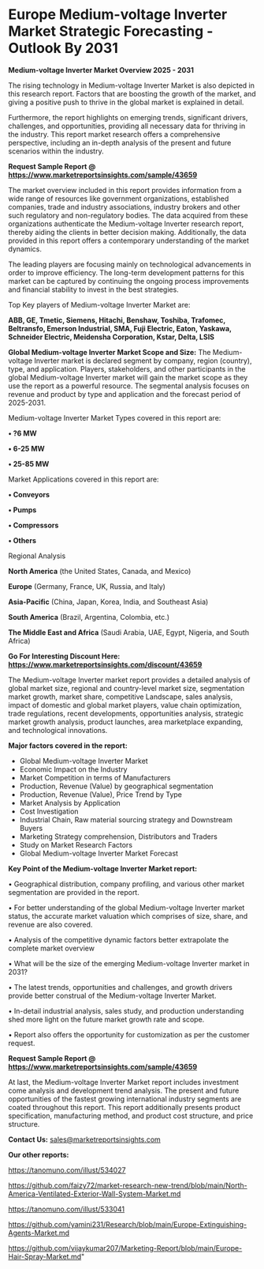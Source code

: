 # Europe Medium-voltage Inverter Market Strategic Forecasting - Outlook By 2031

<Strong> Medium-voltage Inverter Market Overview 2025 - 2031</strong>

The rising technology in Medium-voltage Inverter Market is also depicted in this research report. Factors that are boosting the growth of the market, and giving a positive push to thrive in the global market is explained in detail.

Furthermore, the report highlights on emerging trends, significant drivers, challenges, and opportunities, providing all necessary data for thriving in the industry. This report market research offers a comprehensive perspective, including an in-depth analysis of the present and future scenarios within the industry.

<strong>Request Sample Report @ <a href=https://www.marketreportsinsights.com/sample/43659>https://www.marketreportsinsights.com/sample/43659</a></strong>

The market overview included in this report provides information from a wide range of resources like government organizations, established companies, trade and industry associations, industry brokers and other such regulatory and non-regulatory bodies. The data acquired from these organizations authenticate the Medium-voltage Inverter research report, thereby aiding the clients in better decision making. Additionally, the data provided in this report offers a contemporary understanding of the market dynamics.

The leading players are focusing mainly on technological advancements in order to improve efficiency. The long-term development patterns for this market can be captured by continuing the ongoing process improvements and financial stability to invest in the best strategies.

Top Key players of Medium-voltage Inverter Market are:

<strong>ABB, GE, Tmetic, Siemens, Hitachi, Benshaw, Toshiba, Trafomec, Beltransfo, Emerson Industrial, SMA, Fuji Electric, Eaton, Yaskawa, Schneider Electric, Meidensha Corporation, Kstar, Delta, LSIS</strong>

<strong><b>Global Medium-voltage Inverter Market Scope and Size:</b></strong>
The Medium-voltage Inverter market is declared segment by company, region (country), type, and application. Players, stakeholders, and other participants in the global Medium-voltage Inverter market will gain the market scope as they use the report as a powerful resource. The segmental analysis focuses on revenue and product by type and application and the forecast period of 2025-2031.

Medium-voltage Inverter Market Types covered in this report are:

<strong>•  ?6 MW

•  6-25 MW

•  25-85 MW</strong>

Market Applications covered in this report are:

<strong>•  Conveyors

•  Pumps

•  Compressors

•  Others</strong> 

Regional Analysis

<strong>North America</strong> (the United States, Canada, and Mexico)

<strong>Europe</strong> (Germany, France, UK, Russia, and Italy)

<strong>Asia-Pacific</strong> (China, Japan, Korea, India, and Southeast Asia)

<strong>South America</strong> (Brazil, Argentina, Colombia, etc.)

<strong>The Middle East and Africa</strong> (Saudi Arabia, UAE, Egypt, Nigeria, and South Africa)

<strong>Go For Interesting Discount Here: <a href=https://www.marketreportsinsights.com/discount/43659>https://www.marketreportsinsights.com/discount/43659</a></strong>

The Medium-voltage Inverter market report provides a detailed analysis of global market size, regional and country-level market size, segmentation market growth, market share, competitive Landscape, sales analysis, impact of domestic and global market players, value chain optimization, trade regulations, recent developments, opportunities analysis, strategic market growth analysis, product launches, area marketplace expanding, and technological innovations.

<strong><b>Major factors covered in the report:</b></strong>
<ul>
  <li>Global Medium-voltage Inverter Market </li>
  <li>Economic Impact on the Industry</li>
  <li>Market Competition in terms of Manufacturers</li>
  <li>Production, Revenue (Value) by geographical segmentation</li>
  <li>Production, Revenue (Value), Price Trend by Type</li>
  <li>Market Analysis by Application</li>
  <li>Cost Investigation</li>
  <li>Industrial Chain, Raw material sourcing strategy and Downstream Buyers</li>
  <li>Marketing Strategy comprehension, Distributors and Traders</li>
  <li>Study on Market Research Factors</li>
  <li>Global Medium-voltage Inverter Market Forecast</li>
</ul>

<strong><b>Key Point of the Medium-voltage Inverter Market report:</b></strong>

• Geographical distribution, company profiling, and various other market segmentation are provided in the report.

• For better understanding of the global Medium-voltage Inverter market status, the accurate market valuation which comprises of size, share, and revenue are also covered.

• Analysis of the competitive dynamic factors better extrapolate the complete market overview

• What will be the size of the emerging Medium-voltage Inverter market in 2031?

• The latest trends, opportunities and challenges, and growth drivers provide better construal of the Medium-voltage Inverter Market.

• In-detail industrial analysis, sales study, and production understanding shed more light on the future market growth rate and scope.

• Report also offers the opportunity for customization as per the customer request.

<strong>Request Sample Report @ <a href=https://www.marketreportsinsights.com/sample/43659>https://www.marketreportsinsights.com/sample/43659</a></strong>

At last, the Medium-voltage Inverter Market report includes investment come analysis and development trend analysis. The present and future opportunities of the fastest growing international industry segments are coated throughout this report. This report additionally presents product specification, manufacturing method, and product cost structure, and price structure.

<strong>Contact Us:</strong>
sales@marketreportsinsights.com

<strong>Our other reports:</strong>

<a href=https://tanomuno.com/illust/534027>https://tanomuno.com/illust/534027</a>

<a href=https://github.com/faizy72/market-research-new-trend/blob/main/North-America-Ventilated-Exterior-Wall-System-Market.md>https://github.com/faizy72/market-research-new-trend/blob/main/North-America-Ventilated-Exterior-Wall-System-Market.md</a>

<a href=https://tanomuno.com/illust/533041>https://tanomuno.com/illust/533041</a>

<a href=https://github.com/yamini231/Research/blob/main/Europe-Extinguishing-Agents-Market.md>https://github.com/yamini231/Research/blob/main/Europe-Extinguishing-Agents-Market.md</a>

<a href=https://github.com/vijaykumar207/Marketing-Report/blob/main/Europe-Hair-Spray-Market.md>https://github.com/vijaykumar207/Marketing-Report/blob/main/Europe-Hair-Spray-Market.md</a>"
